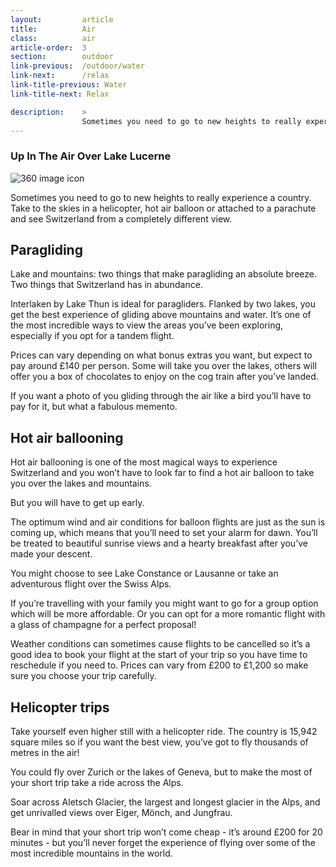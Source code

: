 ```yaml
---
layout:         article
title:          Air
class:          air
article-order:  3
section:        outdoor
link-previous:  /outdoor/water
link-next:      /relax
link-title-previous: Water
link-title-next: Relax

description:    >
                Sometimes you need to go to new heights to really experience a country. Take to the skies and see Switzerland from a completely different view.
---
```


<div class="row three-sixty bleed-width">
  <a id="three-sixty-air" href="{{site.baseurl}}/three-sixty/air" class="three-sixty__link"></a>
  <h3 class="three-sixty__title">
    <span class="three-sixty__title-small">Up In The Air Over</span>
    Lake Lucerne
  </h3>
  <img class="three-sixty__icon" src="{{site.baseurl}}/img/icon/three-sixty.png" alt="360 image icon">
  <div class="three-sixty__bg" style="background-image: url('{{site.baseurl}}/img/three-sixty/air.jpg');"></div>
</div>

<div class="row">
  <p class="lead-paragraph">Sometimes you need to go to new heights to really experience a country. Take to the skies in a helicopter, hot air balloon or attached to a parachute and see Switzerland from a completely different view.</p>
</div>

## Paragliding

<div class="row">
  <div class="bg-image-ratio bg-image-ratio--21-9" style="background-image: url('{{site.baseurl}}/img/content/paragliding.jpg');">
  </div>
</div>
<div class="row"></div>

Lake and mountains: two things that make paragliding an absolute breeze. Two things that Switzerland has in abundance.

Interlaken by Lake Thun is ideal for paragliders. Flanked by two lakes, you get the best experience of gliding above mountains and water. It’s one of the most incredible ways to view the areas you’ve been exploring, especially if you opt for a tandem flight.

Prices can vary depending on what bonus extras you want, but expect to pay around £140 per person. Some will take you over the lakes, others will offer you a box of chocolates to enjoy on the cog train after you’ve landed.

If you want a photo of you gliding through the air like a bird you’ll have to pay for it, but what a fabulous memento.



## Hot air ballooning

<div class="row">
  <div class="bg-image-ratio bg-image-ratio--21-9" style="background-image: url('{{site.baseurl}}/img/content/hot-air-ballooning.jpg');"></div>
</div>
<div class="row"></div>

Hot air ballooning is one of the most magical ways to experience Switzerland and you won’t have to look far to find a hot air balloon to take you over the lakes and mountains.

But you will have to get up early.

The optimum wind and air conditions for balloon flights are just as the sun is coming up, which means that you’ll need to set your alarm for dawn. You’ll be treated to beautiful sunrise views and a hearty breakfast after you’ve made your descent.

You might choose to see Lake Constance or Lausanne or take an adventurous flight over the Swiss Alps.

If you’re travelling with your family you might want to go for a group option which will be more affordable. Or you can opt for a more romantic flight with a glass of champagne for a perfect proposal!

Weather conditions can sometimes cause flights to be cancelled so it’s a good idea to book your flight at the start of your trip so you have time to reschedule if you need to. Prices can vary from £200 to £1,200 so make sure you choose your trip carefully.


## Helicopter trips

<div class="row">
  <div class="bg-image-ratio bg-image-ratio--21-9" style="background-image: url('{{site.baseurl}}/img/content/helicopter.jpg');"></div>
</div>
<div class="row"></div>

Take yourself even higher still with a helicopter ride. The country is 15,942 square miles so if you want the best view, you’ve got to fly thousands of metres in the air!

You could fly over Zurich or the lakes of Geneva, but to make the most of your short trip take a ride across the Alps.

Soar across Aletsch Glacier, the largest and longest glacier in the Alps, and get unrivalled views over Eiger, Mönch, and Jungfrau.

Bear in mind that your short trip won’t come cheap - it’s around £200 for 20 minutes - but you’ll never forget the experience of flying over some of the most incredible mountains in the world.